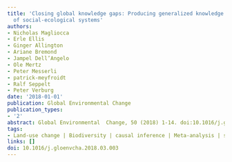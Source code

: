 ```yaml
---
title: 'Closing global knowledge gaps: Producing generalized knowledge from case studies
  of social-ecological systems'
authors:
- Nicholas Magliocca
- Erle Ellis
- Ginger Allington
- Ariane Bremond
- Jampel Dell’Angelo
- Ole Mertz
- Peter Messerli
- patrick-meyfroidt
- Ralf Seppelt
- Peter Verburg
date: '2018-01-01'
publication: Global Environmental Change
publication_types:
- '2'
abstract: Global Environmental  Change, 50 (2018) 1-14. doi:10.1016/j.gloenvcha.2018.03.003
tags:
- Land-use change | Biodiversity | causal inference | Meta-analysis | synthesis
links: []
doi: 10.1016/j.gloenvcha.2018.03.003
---
```

